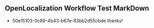 ## OpenLocalization Workflow Test MarkDown
* 50e15103-0c89-4b43-b67e-83bb2d55cbde thanks!

<!--HONumber=Jul16_HO4-->


